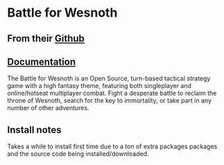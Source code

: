 # Battle for Wesnoth

## From their [Github](https://github.com/wesnoth/wesnoth)

## [Documentation](https://github.com/wesnoth/wesnoth/blob/master/INSTALL.md)

The Battle for Wesnoth is an Open Source, turn-based tactical strategy game with a high fantasy theme, featuring both singleplayer and online/hotseat multiplayer combat. Fight a desperate battle to reclaim the throne of Wesnoth, search for the key to immortality, or take part in any number of other adventures.

## Install notes

Takes a while to install first time due to a ton of extra packages packages and the source code being installed/downloaded.
